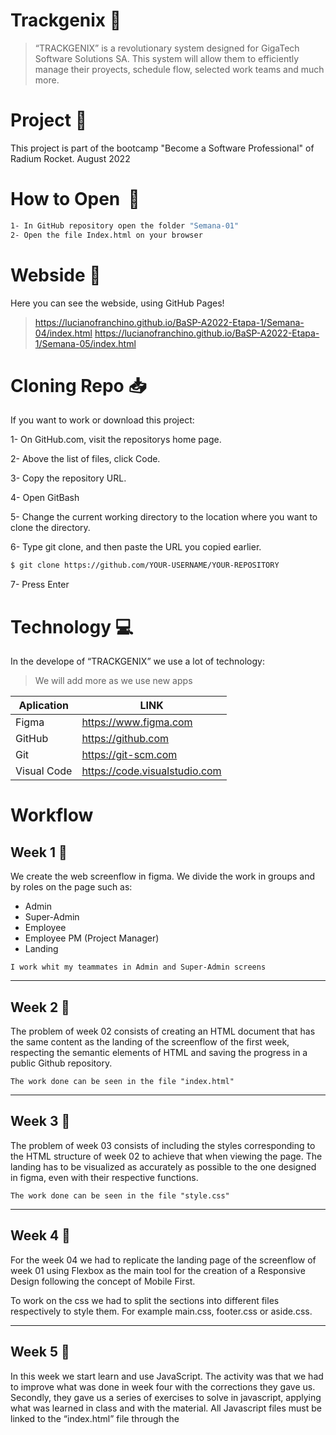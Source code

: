 # Trackgenix 🚀​

>“TRACKGENIX” is a revolutionary system designed for GigaTech Software Solutions SA. 
This system will allow them to efficiently manage their proyects, schedule flow,
selected work teams and much more.

# Project 📑​

This project is part of the bootcamp "Become a Software Professional" of Radium Rocket. August 2022

# How to Open ​ 📂​

```bash
1- In GitHub repository open the folder "Semana-01"
2- Open the file Index.html on your browser
```
# Webside 🔎​

Here you can see the webside, using GitHub Pages!


> https://lucianofranchino.github.io/BaSP-A2022-Etapa-1/Semana-04/index.html
> https://lucianofranchino.github.io/BaSP-A2022-Etapa-1/Semana-05/index.html

# Cloning Repo 📥
If you want to work or download this project:

1- On GitHub.com, visit the repositorys home page.

2- Above the list of files, click Code.

3- Copy the repository URL.

4- Open GitBash

5- Change the current working directory to the location where you want to clone the directory.

6- Type git clone, and then paste the URL you copied earlier.

```bash
$ git clone https://github.com/YOUR-USERNAME/YOUR-REPOSITORY
```
7- Press Enter

# Technology 💻​

In the develope of “TRACKGENIX” we use a lot of technology: 
>We will add more as we use new apps


| Aplication | LINK |
| ------ | ------ |
| Figma | https://www.figma.com |
| GitHub | https://github.com |
| Git | https://git-scm.com |
| Visual Code | https://code.visualstudio.com|


# Workflow

## Week 1 📅​

We create the web screenflow in figma.
We divide the work in groups and by roles on the page such as: 
- Admin
- Super-Admin
- Employee
- Employee PM (Project Manager)
- Landing

```
I work whit my teammates in Admin and Super-Admin screens
````
***
## Week 2 📅​

The problem of week 02 consists of creating an HTML document that has the same content as the landing of the screenflow of the first week, respecting the semantic elements of HTML and saving the progress in a public Github repository.

```
The work done can be seen in the file "index.html"
```

***
## Week 3 📅​

The problem of week 03 consists of including the styles corresponding to the HTML structure of week 02 to achieve that when viewing the page.
The landing has to be visualized as accurately as possible to the one designed in figma, even with their respective functions.

```
The work done can be seen in the file "style.css"
```

***
## Week 4 📅​

For the week 04 we had to replicate the landing page of the screenflow of week 01 using Flexbox as the main tool for the creation of a Responsive Design following the concept of Mobile First.

To work on the css we had to split the sections into different files respectively to style them. For example main.css, footer.css or aside.css.

***
## Week 5 📅​

In this week we start learn and use JavaScript. The activity was that we had to improve what was done in week four with the corrections they gave us.
Secondly, they gave us a series of exercises to solve in javascript, applying what was learned in class and with the material. All Javascript files must be linked to the “index.html” file through the <script> tag. The structure of the new folder should look like this:

index.html
exercises/
    -01_variables_and_operators.js
    -02_strings.js
    -03_arrays.js
    -04_if_else.js
    -05_for.js
    -06_functions.js

### The page i work on

> https://lucianofranchino.github.io/BaSP-A2022-Etapa-1/Semana-05/index.html

***
## Week 6 📅​

## Week 7 📅​

## Week 8 📅​

## Week 9 📅​

## Week 10 📅​

## Week 11 📅​

## Week 12 📅​

## Week 13 📅​

## Week 14 📅​

## Week 15 📅​
***
*Made by Luciano Franchino*